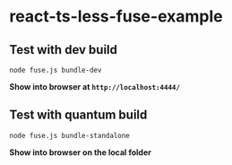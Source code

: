 # react-ts-less-fuse-example

## Test with dev build
`node fuse.js bundle-dev`

**Show into browser at `http://localhost:4444/` <br>**


## Test with quantum build
`node fuse.js bundle-standalone`

**Show into browser on the local folder <br>**